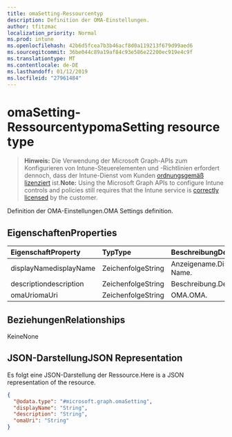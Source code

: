 ```yaml
---
title: omaSetting-Ressourcentyp
description: Definition der OMA-Einstellungen.
author: tfitzmac
localization_priority: Normal
ms.prod: intune
ms.openlocfilehash: 42b6d5fcea7b3b46acf8d0a119213f679d99aed6
ms.sourcegitcommit: 36be044c89a19af84c93e586e22200ec919e4c9f
ms.translationtype: MT
ms.contentlocale: de-DE
ms.lasthandoff: 01/12/2019
ms.locfileid: "27961484"
---
```

# <a name="omasetting-resource-type"></a><span data-ttu-id="13223-103">omaSetting-Ressourcentyp</span><span class="sxs-lookup"><span data-stu-id="13223-103">omaSetting resource type</span></span>

> <span data-ttu-id="13223-104">**Hinweis:** Die Verwendung der Microsoft Graph-APIs zum Konfigurieren von Intune-Steuerelementen und -Richtlinien erfordert dennoch, dass der Intune-Dienst vom Kunden [ordnungsgemäß lizenziert](https://go.microsoft.com/fwlink/?linkid=839381) ist.</span><span class="sxs-lookup"><span data-stu-id="13223-104">**Note:** Using the Microsoft Graph APIs to configure Intune controls and policies still requires that the Intune service is [correctly licensed](https://go.microsoft.com/fwlink/?linkid=839381) by the customer.</span></span>

<span data-ttu-id="13223-105">Definition der OMA-Einstellungen.</span><span class="sxs-lookup"><span data-stu-id="13223-105">OMA Settings definition.</span></span>
## <a name="properties"></a><span data-ttu-id="13223-106">Eigenschaften</span><span class="sxs-lookup"><span data-stu-id="13223-106">Properties</span></span>
|<span data-ttu-id="13223-107">Eigenschaft</span><span class="sxs-lookup"><span data-stu-id="13223-107">Property</span></span>|<span data-ttu-id="13223-108">Typ</span><span class="sxs-lookup"><span data-stu-id="13223-108">Type</span></span>|<span data-ttu-id="13223-109">Beschreibung</span><span class="sxs-lookup"><span data-stu-id="13223-109">Description</span></span>|
|:---|:---|:---|
|<span data-ttu-id="13223-110">displayName</span><span class="sxs-lookup"><span data-stu-id="13223-110">displayName</span></span>|<span data-ttu-id="13223-111">Zeichenfolge</span><span class="sxs-lookup"><span data-stu-id="13223-111">String</span></span>|<span data-ttu-id="13223-112">Anzeigename.</span><span class="sxs-lookup"><span data-stu-id="13223-112">Display Name.</span></span>|
|<span data-ttu-id="13223-113">description</span><span class="sxs-lookup"><span data-stu-id="13223-113">description</span></span>|<span data-ttu-id="13223-114">Zeichenfolge</span><span class="sxs-lookup"><span data-stu-id="13223-114">String</span></span>|<span data-ttu-id="13223-115">Beschreibung.</span><span class="sxs-lookup"><span data-stu-id="13223-115">Description.</span></span>|
|<span data-ttu-id="13223-116">omaUri</span><span class="sxs-lookup"><span data-stu-id="13223-116">omaUri</span></span>|<span data-ttu-id="13223-117">Zeichenfolge</span><span class="sxs-lookup"><span data-stu-id="13223-117">String</span></span>|<span data-ttu-id="13223-118">OMA.</span><span class="sxs-lookup"><span data-stu-id="13223-118">OMA.</span></span>|

## <a name="relationships"></a><span data-ttu-id="13223-119">Beziehungen</span><span class="sxs-lookup"><span data-stu-id="13223-119">Relationships</span></span>
<span data-ttu-id="13223-120">Keine</span><span class="sxs-lookup"><span data-stu-id="13223-120">None</span></span>
## <a name="json-representation"></a><span data-ttu-id="13223-121">JSON-Darstellung</span><span class="sxs-lookup"><span data-stu-id="13223-121">JSON Representation</span></span>
<span data-ttu-id="13223-122">Es folgt eine JSON-Darstellung der Ressource.</span><span class="sxs-lookup"><span data-stu-id="13223-122">Here is a JSON representation of the resource.</span></span>
<!-- {
  "blockType": "resource",
  "@odata.type": "microsoft.graph.omaSetting"
}
-->
``` json
{
  "@odata.type": "#microsoft.graph.omaSetting",
  "displayName": "String",
  "description": "String",
  "omaUri": "String"
}
```



